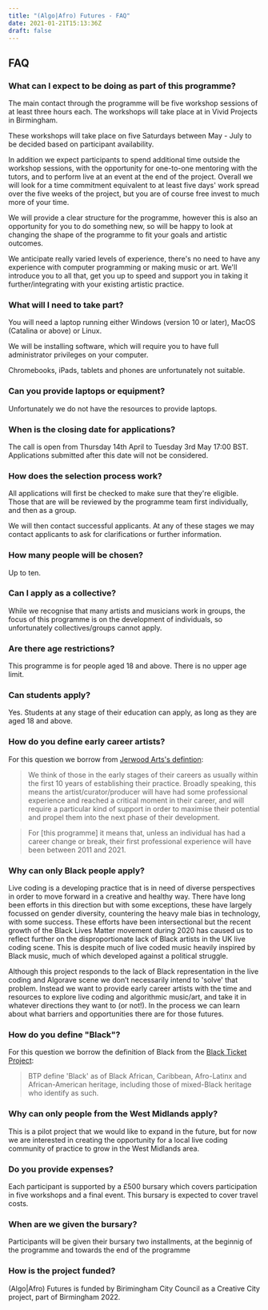 ```yaml
---
title: "(Algo|Afro) Futures - FAQ"
date: 2021-01-21T15:13:36Z
draft: false
---
```


## FAQ

### What can I expect to be doing as part of this programme?
The main contact through the programme will be five workshop sessions of at least three hours each. The workshops will take place at in Vivid Projects in Birmingham.

These workshops will take place on five Saturdays between May - July to be decided based on participant availability.

In addition we expect participants to spend additional time outside the workshop sessions, with the opportunity for one-to-one mentoring with the tutors, and to perform live at an event at the end of the project. Overall we will look for a time commitment equivalent to at least five days' work spread over the five weeks of the project, but you are of course free invest to much more of your time.

We will provide a clear structure for the programme, however this is also an opportunity for you to do something new, so will be happy to look at changing the shape of the programme to fit your goals and artistic outcomes.

We anticipate really varied levels of experience, there's no need to have any experience with computer programming or making music or art. We'll introduce you to all that, get you up to speed and support you in taking it further/integrating with your existing artistic practice.

### What will I need to take part?

You will need a laptop running either Windows (version 10 or later), MacOS (Catalina or above) or Linux.

We will be installing software, which will require you to have full administrator privileges on your computer.

Chromebooks, iPads, tablets and phones are unfortunately not suitable.

### Can you provide laptops or equipment?
Unfortunately we do not have the resources to provide laptops.

### When is the closing date for applications?
The call is open from Thursday 14th April to Tuesday 3rd May 17:00 BST. Applications submitted after this date will not be considered.

### How does the selection process work?
All applications will first be checked to make sure that they're eligible. Those that are will be reviewed by the programme team first individually, and then as a group.

We will then contact successful applicants. At any of these stages we may contact applicants to ask for clarifications or further information.

### How many people will be chosen?
Up to ten.

### Can I apply as a collective?
While we recognise that many artists and musicians work in groups, the focus of this programme is on the development of individuals, so unfortunately collectives/groups cannot apply.

### Are there age restrictions?
This programme is for people aged 18 and above. There is no upper age limit.

### Can students apply?
Yes. Students at any stage of their education can apply, as long as they are aged 18 and above.

### How do you define early career artists?
For this question we borrow from [Jerwood Arts's defintion](https://jerwoodarts.org/faq/):

> We think of those in the early stages of their careers as usually within the first 10 years of establishing their practice. Broadly speaking, this means the artist/curator/producer will have had some professional experience and reached a critical moment in their career, and will require a particular kind of support in order to maximise their potential and propel them into the next phase of their development.

> For [this programme] it means that, unless an individual has had a career change or break, their first professional experience will have been between 2011 and 2021.

### Why can only Black people apply?
Live coding is a developing practice that is in need of diverse perspectives in order to move forward in a creative and healthy way. There have long been efforts in this direction but with some exceptions, these have largely focussed on gender diversity, countering the heavy male bias in technology, with some success. These efforts have been intersectional but the recent growth of the Black Lives Matter movement during 2020 has caused us to reflect further on the disproportionate lack of Black artists in the UK live coding scene. This is despite much of live coded music heavily inspired by Black music, much of which developed against a political struggle.

Although this project responds to the lack of Black representation in the live coding and Algorave scene we don’t necessarily intend to 'solve' that problem. Instead we want to provide early career artists with the time and resources to explore live coding and algorithmic music/art, and take it in whatever directions they want to (or not!). In the process we can learn about what barriers and opportunities there are for those futures.

### How do you define "Black"?
For this question we borrow the definition of Black from the [Black Ticket Project](https://royalcourttheatre.com/black-ticket-project/):

> BTP define 'Black' as of Black African, Caribbean, Afro-Latinx and African-American heritage, including those of mixed-Black heritage who identify as such.

### Why can only people from the West Midlands apply?
This is a pilot project that we would like to expand in the future, but for now we are interested in creating the opportunity for a local live coding community of practice to grow in the West Midlands area.

### Do you provide expenses?
Each participant is supported by a £500 bursary which covers participation in five workshops and a final event. This bursary is expected to cover travel costs.

### When are we given the bursary?
Participants will be given their bursary two installments, at the beginnig of the programme and towards the end of the programme

### How is the project funded?
(Algo|Afro) Futures is funded by Birimingham City Council as a Creative City project, part of Birmingham 2022.
